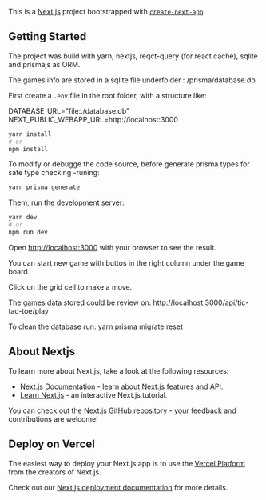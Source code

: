 This is a [Next.js](https://nextjs.org/) project bootstrapped with [`create-next-app`](https://github.com/vercel/next.js/tree/canary/packages/create-next-app).

## Getting Started

The project was build with yarn, nextjs, reqct-query (for react cache), sqlite and prismajs as ORM.

The games info are stored in a sqlite file underfolder : /prisma/database.db

First create a `.env` file in the root folder, with a structure like:


DATABASE_URL="file:./database.db"
NEXT_PUBLIC_WEBAPP_URL=http://localhost:3000


```bash
yarn install
# or
npm install
```

To modify or debugge the code source, before generate prisma types for safe type checking -runing: 

```bash
yarn prisma generate
```


Them, run the development server:

```bash
yarn dev
# or
npm run dev
```

Open [http://localhost:3000](http://localhost:3000) with your browser to see the result.

You can start  new game with buttos in the right column under the game board.

Click on the grid cell to make a move.

The games data stored could be review on: http://localhost:3000/api/tic-tac-toe/play

To clean the database run: yarn prisma migrate reset




## About Nextjs

To learn more about Next.js, take a look at the following resources:

- [Next.js Documentation](https://nextjs.org/docs) - learn about Next.js features and API.
- [Learn Next.js](https://nextjs.org/learn) - an interactive Next.js tutorial.

You can check out [the Next.js GitHub repository](https://github.com/vercel/next.js/) - your feedback and contributions are welcome!

## Deploy on Vercel

The easiest way to deploy your Next.js app is to use the [Vercel Platform](https://vercel.com/new?utm_medium=default-template&filter=next.js&utm_source=create-next-app&utm_campaign=create-next-app-readme) from the creators of Next.js.

Check out our [Next.js deployment documentation](https://nextjs.org/docs/deployment) for more details.
